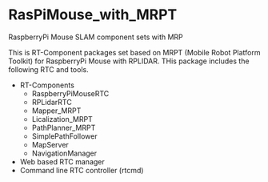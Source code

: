 # RasPiMouse_with_MRPT

RaspberryPi Mouse SLAM component sets with MRP

This is RT-Component packages set based on MRPT (Mobile Robot Platform Toolkit) for RaspberryPi Mouse with RPLIDAR.
THis package includes the following RTC and tools.

- RT-Components
  - RaspberryPiMouseRTC
  - RPLidarRTC
  - Mapper_MRPT
  - Licalization_MRPT
  - PathPlanner_MRPT
  - SimplePathFollower
  - MapServer
  - NavigationManager
- Web based RTC manager
- Command line RTC controller (rtcmd)



